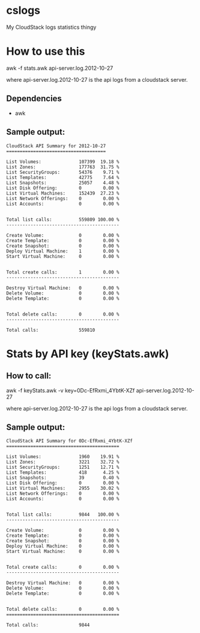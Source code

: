 cslogs
======

My CloudStack logs statistics thingy

# How to use this

awk -f stats.awk api-server.log.2012-10-27

where api-server.log.2012-10-27 is the api logs from a cloudstack server.

## Dependencies

* awk


## Sample output:

```
CloudStack API Summary for 2012-10-27
=====================================

List Volumes:              107399  19.18 %
List Zones:                177763  31.75 %
List SecurityGroups:       54376    9.71 %
List Templates:            42775    7.64 %
List Snapshots:            25057    4.48 %
List Disk Offering:        0        0.00 %
List Virtual Machines:     152439  27.23 %
List Network Offerings:    0        0.00 %
List Accounts:             0        0.00 %


Total list calls:          559809 100.00 %
------------------------------------------

Create Volume:             0        0.00 %
Create Template:           0        0.00 %
Create Snapshot:           0        0.00 %
Deploy Virtual Machine:    1        0.00 %
Start Virtual Machine:     0        0.00 %


Total create calls:        1        0.00 %
------------------------------------------

Destroy Virtual Machine:   0        0.00 %
Delete Volume:             0        0.00 %
Delete Template:           0        0.00 %


Total delete calls:        0        0.00 %
------------------------------------------

Total calls:               559810
```

# Stats by API key (keyStats.awk)

## How to call:

awk -f keyStats.awk -v key=0Dc-EfRxmi_4YbtK-XZf api-server.log.2012-10-27

where api-server.log.2012-10-27 is the api logs from a cloudstack server.

## Sample output:

```
CloudStack API Summary for 0Dc-EfRxmi_4YbtK-XZf
==========================================

List Volumes:              1960    19.91 %
List Zones:                3221    32.72 %
List SecurityGroups:       1251    12.71 %
List Templates:            418      4.25 %
List Snapshots:            39       0.40 %
List Disk Offering:        0        0.00 %
List Virtual Machines:     2955    30.02 %
List Network Offerings:    0        0.00 %
List Accounts:             0        0.00 %


Total list calls:          9844   100.00 %
------------------------------------------

Create Volume:             0        0.00 %
Create Template:           0        0.00 %
Create Snapshot:           0        0.00 %
Deploy Virtual Machine:    0        0.00 %
Start Virtual Machine:     0        0.00 %


Total create calls:        0        0.00 %
------------------------------------------

Destroy Virtual Machine:   0        0.00 %
Delete Volume:             0        0.00 %
Delete Template:           0        0.00 %


Total delete calls:        0        0.00 %
==========================================

Total calls:               9844
```

